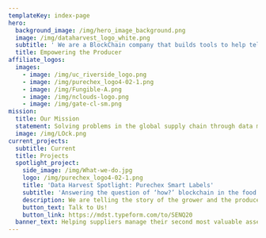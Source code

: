 ```yaml
---
templateKey: index-page
hero:
  background_image: /img/hero_image_background.png
  image: /img/dataharvest_logo_white.png
  subtitle: ' We are a BlockChain company that builds tools to help tell the story of the products in your life'
  title: Empowering the Producer
affiliate_logos:
  images:
    - image: /img/uc_riverside_logo.png
    - image: /img/purechex_logo4-02-1.png
    - image: /img/Fungible-A.png
    - image: /img/nclouds-logo.png
    - image: /img/gate-cl-sm.png
mission:
  title: Our Mission
  statement: Solving problems in the global supply chain through data management and  distributed ledger technologies.
  image: /img/LOck.png
current_projects:
  subtitle: Current
  title: Projects
  spotlight_project:
    side_image: /img/What-we-do.jpg
    logo: /img/purechex_logo4-02-1.png
    title: 'Data Harvest Spotlight: Purechex Smart Labels'
    subtitle: 'Answering the question of ‘how?’ blockchain in the food system'
    description: We are telling the story of the grower and the producers. Capturing the story of the product told by the people that make it. Attaching that story to the products and allowing people to add to the richness of that story. DataHarvest, along with our partners have developed a smart label that uniquely pairs blockchain with the food chain. Our open and ground up approach provides an important option for those looking to use blockchain in their business.
    button_text: Talk to Us!
    button_link: https://mdst.typeform.com/to/SENQ20
  banner_text: Helping suppliers manage their second most valuable asset… their data!
---
```


